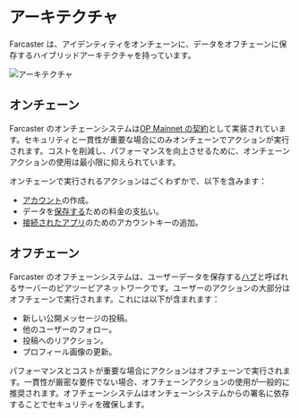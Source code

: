 # アーキテクチャ

Farcaster は、アイデンティティをオンチェーンに、データをオフチェーンに保存するハイブリッドアーキテクチャを持っています。

![アーキテクチャ](/assets/architecture.png)

## オンチェーン

Farcaster のオンチェーンシステムは[OP Mainnet の契約](./contracts.md)として実装されています。セキュリティと一貫性が重要な場合にのみオンチェーンでアクションが実行されます。コストを削減し、パフォーマンスを向上させるために、オンチェーンアクションの使用は最小限に抑えられています。

オンチェーンで実行されるアクションはごくわずかで、以下を含みます：

- [アカウント](../what-is-farcaster/accounts.md)の作成。
- データを[保存する](../what-is-farcaster/messages.md#storage)ための料金の支払い。
- [接続されたアプリ](../what-is-farcaster/apps.md#connected-apps)のためのアカウントキーの追加。

## オフチェーン

Farcaster のオフチェーンシステムは、ユーザーデータを保存する[ハブ](./hubs.md)と呼ばれるサーバーのピアツーピアネットワークです。ユーザーのアクションの大部分はオフチェーンで実行されます。これには以下が含まれます：

- 新しい公開メッセージの投稿。
- 他のユーザーのフォロー。
- 投稿へのリアクション。
- プロフィール画像の更新。

パフォーマンスとコストが重要な場合にアクションはオフチェーンで実行されます。一貫性が厳密な要件でない場合、オフチェーンアクションの使用が一般的に推奨されます。オフチェーンシステムはオンチェーンシステムからの署名に依存することでセキュリティを確保します。
